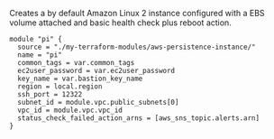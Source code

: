 Creates a by default Amazon Linux 2 instance configured with a EBS volume attached and basic health check plus reboot action.

    module "pi" {
      source = "./my-terraform-modules/aws-persistence-instance/"
      name = "pi"
      common_tags = var.common_tags
      ec2user_password = var.ec2user_password
      key_name = var.bastion_key_name
      region = local.region
      ssh_port = 12322
      subnet_id = module.vpc.public_subnets[0]
      vpc_id = module.vpc.vpc_id
      status_check_failed_action_arns = [aws_sns_topic.alerts.arn]
    }
